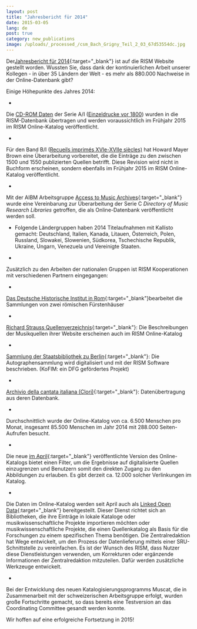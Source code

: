 ```yaml
---
layout: post
title: "Jahresbericht für 2014"
date: 2015-03-05
lang: de
post: true
category: new_publications
image: /uploads/_processed_/csm_Bach_Grigny_Teil_2_03_67d53554dc.jpg
---
```



Der[Jahresbericht für 2014](http://www.rism.info/en/publications/annual-reports/2014.html){:target="_blank"} ist auf die RISM Website gestellt worden. Wussten Sie, dass dank der kontinuierlichen Arbeit unserer Kollegen - in über 35 Ländern der Welt - es mehr als 880.000 Nachweise in der Online-Datenbank gibt?



Einige Höhepunkte des Jahres 2014:

-

Die [CD-ROM Daten](/de/publikationen/cd-rom-publikationen-1995-2011.html "Opens internal link in current window") der Serie A/I ([Einzeldrucke vor 1800](/de/publikationen.html "Opens internal link in current window")) wurden in die RISM-Datenbank übertragen und werden voraussichtlich im Frühjahr 2015 im RISM Online-Katalog veröffentlicht.


-

Für den Band B/I ([Recueils imprimés XVIe-XVIIe siècles)](/de/publikationen.html "Opens internal link in current window") hat Howard Mayer Brown eine Überarbeitung vorbereitet, die die Einträge zu den zwischen 1500 und 1550 publizierten Quellen betrifft. Diese Revision wird nicht in Buchform erscheinen, sondern ebenfalls im Frühjahr 2015 im RISM Online-Katalog veröffentlicht.


-

Mit der AIBM Arbeitsgruppe [Access to Music Archives](http://www.iaml.info/activities/projects/access_to_music_archives){:target="_blank"} wurde eine Vereinbarung zur Überarbeitung der Serie C _Directory of Music Research Libraries_ getroffen, die als Online-Datenbank veröffentlicht werden soll.


- Folgende Ländergruppen haben 2014 Titelaufnahmen mit Kallisto gemacht: Deutschland, Italien, Kanada, Litauen, Österreich, Polen, Russland, Slowakei, Slowenien, Südkorea, Tschechische Republik, Ukraine, Ungarn, Venezuela und Vereinigte Staaten.


-

Zusätzlich zu den Arbeiten der nationalen Gruppen ist RISM Kooperationen mit verschiedenen Partnern eingegangen:


-

[Das Deutsche Historische Institut in Rom](http://www.dhi-roma.it/){:target="_blank"}bearbeitet die Sammlungen von zwei römischen Fürstenhäuser


-

[Richard Strauss Quellenverzeichnis](http://www.rsi-rsqv.de/){:target="_blank"}: Die Beschreibungen der Musikquellen ihrer Website erscheinen auch im RISM Online-Katalog


-

[Sammlung der Staatsbibliothek zu Berlin](http://staatsbibliothek-berlin.de/en/about-the-library/abteilungen/musik/projekte/dfg-projekt-kofim-berlin/){:target="_blank"}: Die Autographensammlung wird digitalisiert und mit der RISM Software beschrieben. (KoFIM: ein DFG gefördertes Projekt)


-

[Archivio della cantata italiana (Clori)](http://cantataitaliana.it/){:target="_blank"}: Datenübertragung aus deren Datenbank.



-

Durchschnittlich wurde der Online-Katalog von ca. 6.500 Menschen pro Monat, insgesamt 85.500 Menschen im Jahr 2014 mit 288.000 Seiten-Aufrufen besucht.


-

Die neue [im April](http://www.rism.info/en/home/newsdetails/article/64/new-version-of-the-rism-online-catalog.html?tx_ttnews%5Byear%5D=2014&tx_ttnews%5Bmonth%5D=04&cHash=050d2daabf26e3b73ca969a239c2ee1f){:target="_blank"} veröffentlichte Version des Online-Katalogs bietet einen Filter, um die Ergebnisse auf digitalisierte Quellen einzugrenzen und Benutzern somit den direkten Zugang zu den Abbildungen zu erlauben. Es gibt derzeit ca. 12.000 solcher Verlinkungen im Katalog.


-

Die Daten im Online-Katalog werden seit April auch als [Linked Open Data](https://opac.rism.info/index.php?id=8&L=1&id=8){:target="_blank"} bereitgestellt. Dieser Dienst richtet sich an Bibliotheken, die ihre Einträge in lokale Kataloge oder musikwissenschaftliche Projekte importieren möchten oder musikwissenschaftliche Projekte, die einen Quellenkatalog als Basis für die Forschungen zu einem spezifischen Thema benötigen. Die Zentralredaktion hat Wege entwickelt, um den Prozess der Datenlieferung mittels einer SRU-Schnittstelle zu vereinfachen. Es ist der Wunsch des RISM, dass Nutzer diese Dienstleistungen verwenden, um Korrekturen oder ergänzende Informationen der Zentralredaktion mitzuteilen. Dafür werden zusätzliche Werkzeuge entwickelt.

-

Bei der Entwicklung des neuen Katalogisierungsprogramms Muscat, die in Zusammenarbeit mit der schweizerischen Arbeitsgruppe erfolgt, wurden große Fortschritte gemacht, so dass bereits eine Testversion an das Coordinating Committee gesandt werden konnte.



Wir hoffen auf eine erfolgreiche Fortsetzung in 2015!



<script type="text/javascript">var switchTo5x=true;</script><script type="text/javascript" src="http://w.sharethis.com/button/buttons.js"></script><script type="text/javascript">stLight.options({publisher: "9b601438-1ce1-49d8-bfd7-9cff5df54c17", doNotHash: false, doNotCopy: false, hashAddressBar: false});</script>